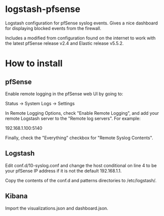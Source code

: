 # logstash-pfsense
Logstash configuration for pfSense syslog events. Gives a nice dashboard
for displaying blocked events from the firewall.

Includes a modified from configuration found on the internet to work with the
latest pfSense release v2.4 and Elastic release v5.5.2.

# How to install
## pfSense
Enable remote logging in the pfSense web UI by going to:

Status -> System Logs -> Settings

In Remote Logging Options, check "Enable Remote Logging", and add your
remote Logstash server to the "Remote log servers". For example:

192.168.1.100:5140

Finally, check the "Everything" checkbox for "Remote Syslog Contents".

## Logstash
Edit conf.d/10-syslog.conf and change the host conditional on line 4 to be your
pfSense IP address if it is not the default 192.168.1.1.

Copy the contents of the conf.d and patterns directories to /etc/logstash/.

## Kibana
Import the visualizations.json and dashboard.json.
